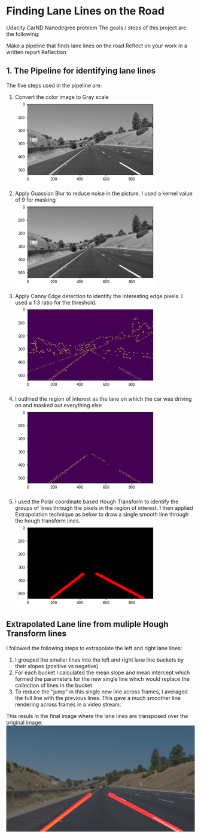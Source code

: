 
# Finding Lane Lines on the Road

Udacity CarND Nanodegree problem
The goals / steps of this project are the following:

Make a pipeline that finds lane lines on the road
Reflect on your work in a written report
Reflection

## 1. The Pipeline for identifying lane lines

The five steps used in the pipeline are:
1. Convert the color image to Gray scale 
![Alt text](CarND-LaneLines-P1/test_images_output/grayscale_example.png?raw=true "Gaussian Blur")

2. Apply Guassian Blur to reduce noise in the picture. I used a kernel value of 9 for masking
![Alt text](CarND-LaneLines-P1/test_images_output/gaussian_blur_example.png?raw=true "Gaussian Blur")

3. Apply Canny Edge detection to identify the interesting edge pixels. I used a 1:3 ratio for the threshold.
![Alt text](CarND-LaneLines-P1/test_images_output/canny_edge_example.png?raw=true "Canny Edge")

4. I outlined the region of interest as the lane on which the car was driving on and masked out everything else
![Alt text](CarND-LaneLines-P1/test_images_output/masked_edges_example.png?raw=true "Canny Edge")

5. I used the Polar coordinate based Hough Transform to identify the groups of lines through the pixels in the region of interest. I then applied Extrapolation technique as below to draw a single smooth line through the hough transform lines.
 ![Alt text](CarND-LaneLines-P1/test_images_output/hough_lines_masked_example.png?raw=true "Extrapolated Hough Line")


## Extrapolated Lane line from muliple Hough Transform lines

I followed the following steps to extrapolate the left and right lane lines:
1. I grouped the smaller lines into the left and right lane line buckets by their slopes (positive vs negative)
2. For each bucket I calculated the mean slope and mean intercept which formed the parameters for the new single line which would replace the collection of lines in the bucket
3. To reduce the "jump" in this single new line across frames,  I averaged the full line with the previous lines. This gave a much smoother line rendering across frames in a video stream.

This resuls in the final image where the lane lines are transposed over the original image:
 ![Alt text](CarND-LaneLines-P1/test_images_output/whiteCarLaneSwitch.jpg?raw=true "Final Combo image")


